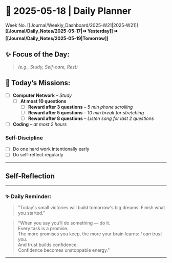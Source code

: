 # 🌼 **2025-05-18** | Daily Planner

Week No. [[Journal/Weekly_Dashboard/2025-W21|2025-W21]]
**[[Journal/Daily_Notes/2025-05-17|⏪ Yesterday]] ⏩ [[Journal/Daily_Notes/2025-05-19|Tomorrow]]**

## ✨ Focus of the Day:  
> *(e.g., Study, Self-care, Rest)*

## 🌸 Today’s Missions:
- [ ] **Computer Network** – *Study*
	- [ ] **At most 10 questions**
		- [ ] **Reward after 3 questions** – *5 min phone scrolling*
		- [ ] **Reward after 5 questions** – *10 min break for stretching*
		- [ ] **Reward after 8 questions** – *Listen song for last 2 questions*

- [ ] **Coding** – *at most 2 hours*

### Self-Discipline
- [ ] Do one hard work intentionally early
- [ ] Do self-reflect regularly

---

## Self-Reflection



---

### ✨ Daily Reminder:  
>"Today's small victories will build tomorrow's big dreams. Finish what you started."

>"When you say you’ll do something — do it.  
Every task is a promise.  
The more promises you keep, the more your brain learns: _I can trust you._  
And trust builds confidence.  
Confidence becomes unstoppable energy."

---

